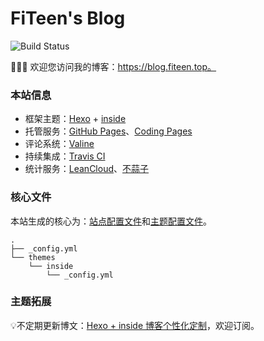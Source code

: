# FiTeen's Blog

![Build Status](https://travis-ci.com/fiteen/fiteen.github.io.svg?branch=resource)

🎉🎉🎉 欢迎您访问我的博客：https://blog.fiteen.top。

### 本站信息

- 框架主题：[Hexo](https://hexo.io/) + [inside](https://github.com/ikeq/hexo-theme-inside)
- 托管服务：[GitHub Pages](https://pages.github.com)、[Coding Pages](https://coding.net/help/doc/pages/creating-pages.html)
- 评论系统：[Valine](https://valine.js.org)
- 持续集成：[Travis CI](https://travis-ci.org)
- 统计服务：[LeanCloud](https://www.leancloud.cn)、[不蒜子](http://busuanzi.ibruce.info)

### 核心文件

本站生成的核心为：[站点配置文件](_config.yml)和[主题配置文件](/themes/inside/_config.yml)。

```
.
├── _config.yml
└── themes
    └── inside
        └── _config.yml
```

### 主题拓展

💡不定期更新博文：[Hexo + inside 博客个性化定制](https://blog.fiteen.top/2020/hexo-theme-inside-plugin)，欢迎订阅。

